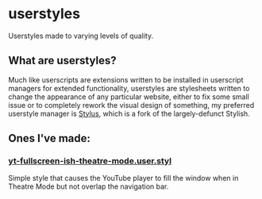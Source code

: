 # userstyles
Userstyles made to varying levels of quality.

## What are userstyles?
Much like userscripts are extensions written to be installed in userscript managers for extended functionality, userstyles are stylesheets written to change the appearance of any particular website, either to fix some small issue or to completely rework the visual design of something, my preferred userstyle manager is [Stylus](https://github.com/openstyles/stylus), which is a fork of the largely-defunct Stylish.

## Ones I've made:
### [yt-fullscreen-ish-theatre-mode.user.styl](https://raw.githubusercontent.com/chrishazfun/userstyles/main/yt-fullscreen-ish-theatre-mode.user.styl)
Simple style that causes the YouTube player to fill the window when in Theatre Mode but not overlap the navigation bar.